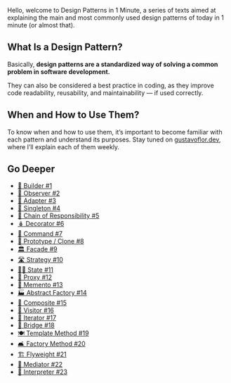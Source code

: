 Hello, welcome to Design Patterns in 1 Minute, a series of texts aimed at explaining the main and most commonly used design patterns of today in 1 minute (or almost that).

## What Is a Design Pattern?

Basically, **design patterns are a standardized way of solving a common problem in software development.**

They can also be considered a best practice in coding, as they improve code readability, reusability, and maintainability — if used correctly.

## When and How to Use Them?

To know when and how to use them, it’s important to become familiar with each pattern and understand its purposes. Stay tuned on [gustavoflor.dev](https://gustavoflor.dev), where I’ll explain each of them weekly.

## Go Deeper

- [👷 Builder #1](./16-builder-design-pattern)
- [👀 Observer #2](./17-observer-design-pattern)
- [🧬 Adapter #3](./18-adapter-design-pattern)
- [🔮 Singleton #4](./19-singleton-design-pattern)
- [🔗 Chain of Responsibility #5](./20-chain-of-responsibility-design-pattern)
- [🪆 Decorator #6](./21-decorator-design-pattern)
- [📮 Command #7](./22-command-design-pattern)
- [🤖 Prototype / Clone #8](./23-prototype-design-pattern)
- [🏛️ Facade #9](./24-facade-design-pattern)
- [🛣️ Strategy #10](./25-strategy-design-pattern)
- [🧑‍🔬 State #11](./26-state-design-pattern)
- [🎩 Proxy #12](./27-proxy-design-pattern)
- [📃 Memento #13](./28-memento-design-pattern)
- [🏭 Abstract Factory #14](./29-abstract-factory-design-pattern)
- [🌳 Composite #15](./30-composite-design-pattern)
- [🚶 Visitor #16](./31-visitor-design-pattern)
- [🔄 Iterator #17](./32-iterator-design-pattern)
- [🌉 Bridge #18](./33-bridge-design-pattern)
- [🍽️ Template Method #19](./34-template-method-design-pattern)
- [🛋️ Factory Method #20](./35-factory-method-design-pattern)
- [🏗️ Flyweight #21](./36-flyweight-design-pattern)
- [🚦 Mediator #22](./37-mediator-design-pattern)
- [🤹 Interpreter #23](./38-interpreter-design-pattern)
